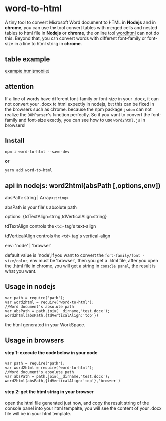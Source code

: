 # word-to-html 

A tiny tool to convert Microsoft Word document to HTML in **Nodejs** and in **chrome**,
you can use the tool convert tables with merged cells and nested tables to html file in **Nodejs** or **chrome**, the online tool [wordhtml](https://wordhtml.com/) can not do this.
Beyond that, you can convert words with different font-family or font-size in a line to html string in **chrome**.

## **table example**
[example.html(mobile)](https://github.com/BUPTlhuanyu/word-to-html/blob/master/test/examplebrowser.png)

## **attention**
If a line of words have different font-family or font-size in your .docx, it can not convert
your .docx to html expectly in nodejs, but this can be fixed in the browsers such as chrome. because 
the npm package `jsdom` can not realize the `DOMParser`'s function perfectly. 
So if you want to convert the font-family and font-size exactly, you can see how to use `word2html.js` in browsers!

## **Install**
```
npm i word-to-html --save-dev
```
**or**
```
yarn add word-to-html
```

## **api in nodejs:** word2html(absPath [,options,env])
absPath: string | Array`<string>`

absPath is your file's absolute path

options: {tdTextAlign:string,tdVerticalAlign:string}

tdTextAlign controls the `<td>` tag's text-align

tdVerticalAlign controls the `<td>` tag's vertical-align

env: 'node' | 'browser'

default value is 'node',if you want to convert the `font-family/font -size/color`, env must be 'browser', then you get a .html file, after you open the .html file in chrome, you will get a string in `console panel`, the result is what you want.

## **Usage in nodejs**

```
var path = require('path');
var word2html = require('word-to-html');
//Word document's absolute path
var absPath = path.join(__dirname,'test.docx');
word2html(absPath,{tdVerticalAlign:'top'})
```
the html generated in your WorkSpace.

## **Usage in browsers**
#### step 1:  execute the code below in your node 
```
var path = require('path');
var word2html = require('word-to-html');
//Word document's absolute path
var absPath = path.join(__dirname,'test.docx');
word2html(absPath,{tdVerticalAlign:'top'},'browser')
```

#### step 2:  get the html string in your browser  
open the html file generated just now, and copy the result string of the console panel into your html tempalte, you will see the content of your .docx file will be in your html template. 